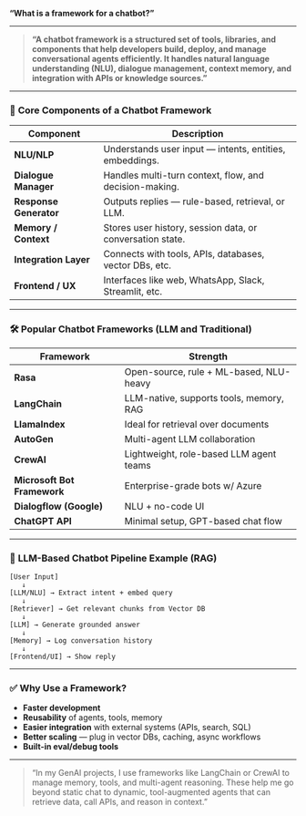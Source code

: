 **“What is a framework for a chatbot?”**

---

> **“A chatbot framework is a structured set of tools, libraries, and components that help developers build, deploy, and manage conversational agents efficiently. It handles natural language understanding (NLU), dialogue management, context memory, and integration with APIs or knowledge sources.”**

---

### 🧱 **Core Components of a Chatbot Framework**

| Component              | Description                                               |
| ---------------------- | --------------------------------------------------------- |
| **NLU/NLP**            | Understands user input — intents, entities, embeddings.   |
| **Dialogue Manager**   | Handles multi-turn context, flow, and decision-making.    |
| **Response Generator** | Outputs replies — rule-based, retrieval, or LLM.          |
| **Memory / Context**   | Stores user history, session data, or conversation state. |
| **Integration Layer**  | Connects with tools, APIs, databases, vector DBs, etc.    |
| **Frontend / UX**      | Interfaces like web, WhatsApp, Slack, Streamlit, etc.     |

---

### 🛠 **Popular Chatbot Frameworks (LLM and Traditional)**

| Framework                   | Strength                                |
| --------------------------- | --------------------------------------- |
| **Rasa**                    | Open-source, rule + ML-based, NLU-heavy |
| **LangChain**               | LLM-native, supports tools, memory, RAG |
| **LlamaIndex**              | Ideal for retrieval over documents      |
| **AutoGen**                 | Multi-agent LLM collaboration           |
| **CrewAI**                  | Lightweight, role-based LLM agent teams |
| **Microsoft Bot Framework** | Enterprise-grade bots w/ Azure          |
| **Dialogflow (Google)**     | NLU + no-code UI                        |
| **ChatGPT API**             | Minimal setup, GPT-based chat flow      |

---

### 🧠 **LLM-Based Chatbot Pipeline Example (RAG)**

```plaintext
[User Input] 
   ↓
[LLM/NLU] → Extract intent + embed query
   ↓
[Retriever] → Get relevant chunks from Vector DB
   ↓
[LLM] → Generate grounded answer
   ↓
[Memory] → Log conversation history
   ↓
[Frontend/UI] → Show reply
```

---

### ✅ **Why Use a Framework?**

* **Faster development**
* **Reusability** of agents, tools, memory
* **Easier integration** with external systems (APIs, search, SQL)
* **Better scaling** — plug in vector DBs, caching, async workflows
* **Built-in eval/debug tools**

---

> “In my GenAI projects, I use frameworks like LangChain or CrewAI to manage memory, tools, and multi-agent reasoning. These help me go beyond static chat to dynamic, tool-augmented agents that can retrieve data, call APIs, and reason in context.”

